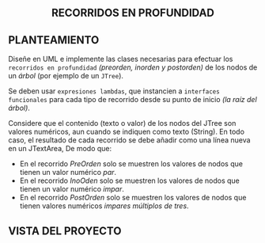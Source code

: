 <h2 align="center"> RECORRIDOS EN PROFUNDIDAD </h2> 

## PLANTEAMIENTO

Diseñe en UML e implemente las clases necesarias para efectuar los
`recorridos en profundidad` _(preorden, inorden y postorden)_ de los nodos de un
_árbol_ (por ejemplo de un `JTree`).

Se deben usar `expresiones
lambdas`, que instancien a `interfaces funcionales` para
cada tipo de recorrido desde su punto de inicio _(la raíz del árbol)_.

Considere que el contenido (texto o valor) de los nodos del JTree son valores numéricos,
aun cuando se indiquen como texto (String). En todo caso, el resultado de
cada recorrido se debe añadir como una línea nueva en un JTextArea, De modo que:

* En el recorrido _PreOrden_ solo se muestren los valores de nodos que tienen un valor numérico _par_.
* En el recorrido _InoOden_ solo se muestren los valores de nodos que tienen un valor numérico _impar_.
* En el recorrido _PostOrden_ solo se muestren los valores de nodos que tienen valores numéricos _impares múltiplos de tres_.

## VISTA DEL PROYECTO

